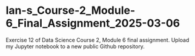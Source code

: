# Ian-s_Course-2_Module-6_Final_Assignment_2025-03-06
Exercise 12 of Data Science Course 2, Module 6 final assignment.
Upload my Jupyter notebook to a new public Github repository.
